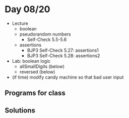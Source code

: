 # Day 08/20

+ Lecture
  - boolean
  - pseudorandom numbers
    - Self-Check 5.5-5.6
  - assertions
    - BJP3 Self-Check 5.27: assertions1
    - BJP3 Self-Check 5.28: assertions2
+ Lab: boolean logic
  - allSmallDigits (below)
  - reversed (below)
+ (if time) modify candy machine so that bad user input

## Programs for class


## Solutions
